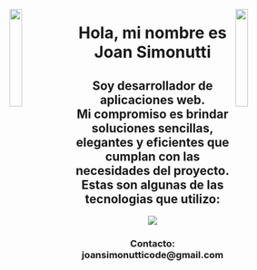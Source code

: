 
<img align="left" src="https://user-images.githubusercontent.com/65187002/144930161-2f783401-8d27-4fdf-a2f7-cc0ba32f1f1f.gif" width="21%" style="display:inline;"><img align="right" src="https://user-images.githubusercontent.com/65187002/144930161-2f783401-8d27-4fdf-a2f7-cc0ba32f1f1f.gif" width="21%" style="display:inline;">

<h1 align="center">Hola, mi nombre es Joan Simonutti</h1>
<h2 align="center">Soy desarrollador de aplicaciones web.<br/>Mi compromiso es brindar soluciones sencillas, elegantes y
  eficientes que cumplan con las necesidades del proyecto.<br/>Estas son algunas de las tecnologias que utilizo:</h2>
<p align="center">
  <a href="https://skillicons.dev">
    <img src="https://skillicons.dev/icons?i=html,css,js,react,py,jest,git,figma" />
  </a>
</p>
<h3 align="center">Contacto: joansimonutticode@gmail.com</h3>










<!--
**JoanSimonutti/JoanSimonutti** is a ✨ _special_ ✨ repository because its `README.md` (this file) appears on your GitHub profile.

Here are some ideas to get you started:

- 🔭 I’m currently working on ...
- 🌱 I’m currently learning ...
- 👯 I’m looking to collaborate on ...
- 🤔 I’m looking for help with ...
- 💬 Ask me about ...
- 📫 How to reach me: ...
- 😄 Pronouns: ...
- ⚡ Fun fact: ...
-->
